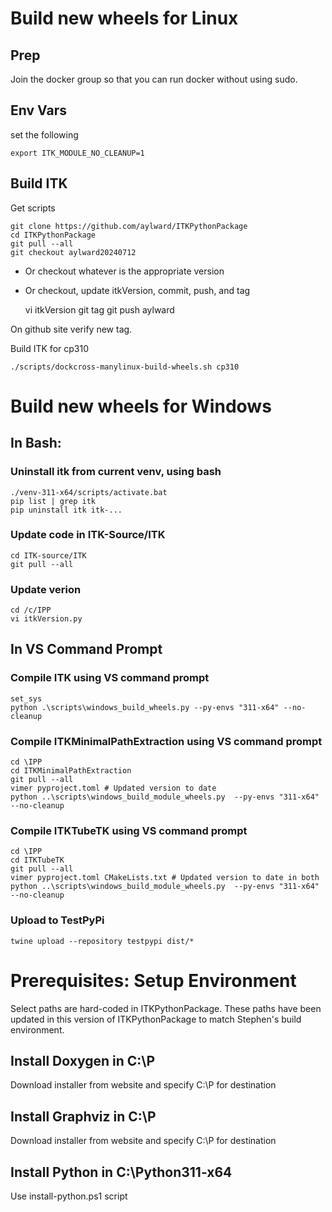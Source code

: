 # Build new wheels for Linux

## Prep

Join the docker group so that you can run docker without using sudo.

## Env Vars

set the following

    export ITK_MODULE_NO_CLEANUP=1

## Build ITK

Get scripts

    git clone https://github.com/aylward/ITKPythonPackage
    cd ITKPythonPackage
    git pull --all
    git checkout aylward20240712  

* Or checkout whatever is the appropriate version

* Or checkout, update itkVersion, commit, push, and tag

    vi itkVersion
    git tag <newtag>
    git push aylward <newtag>

On github site verify new tag.
    
Build ITK for cp310

    ./scripts/dockcross-manylinux-build-wheels.sh cp310

# Build new wheels for Windows

## In Bash:

### Uninstall itk from current venv, using bash
    ./venv-311-x64/scripts/activate.bat
    pip list | grep itk
    pip uninstall itk itk-...

### Update code in ITK-Source/ITK
    cd ITK-source/ITK
    git pull --all

### Update verion
    cd /c/IPP
    vi itkVersion.py

## In VS Command Prompt

### Compile ITK using VS command prompt
    set_sys
    python .\scripts\windows_build_wheels.py --py-envs "311-x64" --no-cleanup

### Compile ITKMinimalPathExtraction using VS command prompt
    cd \IPP
    cd ITKMinimalPathExtraction
    git pull --all
    vimer pyproject.toml # Updated version to date
    python ..\scripts\windows_build_module_wheels.py  --py-envs "311-x64" --no-cleanup
    
### Compile ITKTubeTK using VS command prompt
    cd \IPP
    cd ITKTubeTK
    git pull --all
    vimer pyproject.toml CMakeLists.txt # Updated version to date in both
    python ..\scripts\windows_build_module_wheels.py  --py-envs "311-x64" --no-cleanup

### Upload to TestPyPi
    twine upload --repository testpypi dist/*

# Prerequisites: Setup Environment
Select paths are hard-coded in ITKPythonPackage.  These paths have been
updated in this version of ITKPythonPackage to match Stephen's build
environment.

## Install Doxygen in C:\P
Download installer from website and specify C:\P for destination

## Install Graphviz in C:\P
Download installer from website and specify C:\P for destination

## Install Python in C:\Python311-x64
Use install-python.ps1 script
